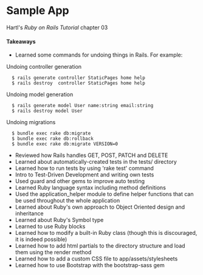 # Sample App

Hartl's *Ruby on Rails Tutorial* chapter 03

#### Takeaways
* Learned some commands for undoing things in Rails. For example:

Undoing controller generation
```
  $ rails generate controller StaticPages home help
  $ rails destroy  controller StaticPages home help
```

Undoing model generation
```
  $ rails generate model User name:string email:string
  $ rails destroy model User
```

Undoing migrations
```
  $ bundle exec rake db:migrate
  $ bundle exec rake db:rollback
  $ bundle exec rake db:migrate VERSION=0
```

* Reviewed how Rails handles GET, POST, PATCH and DELETE
* Learned about automatically-created tests in the tests/ directory
* Learned how to run tests by using 'rake test' command
* Intro to Test-Driven Development and writing own tests
* Used guard and other gems to improve auto testing
* Learned Ruby language syntax including method definitions
* Used the application_helper module to define helper functions that can be used throughout the whole application
* Learned about Ruby's own approach to Object Oriented design and inheritance
* Learned about Ruby's Symbol type
* Learned to use Ruby blocks
* Learned how to modify a built-in Ruby class (though this is discouraged, it is indeed possible)
* Learned how to add html partials to the directory structure and load them using the render method
* Learned how to add a custom CSS file to app/assets/stylesheets
* Learned how to use Bootstrap with the bootstrap-sass gem 
